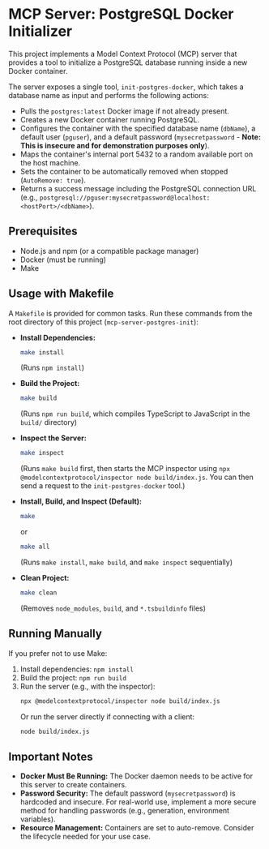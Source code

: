 # MCP Server: PostgreSQL Docker Initializer

This project implements a Model Context Protocol (MCP) server that provides a tool to initialize a PostgreSQL database running inside a new Docker container.

The server exposes a single tool, `init-postgres-docker`, which takes a database name as input and performs the following actions:

*   Pulls the `postgres:latest` Docker image if not already present.
*   Creates a new Docker container running PostgreSQL.
*   Configures the container with the specified database name (`dbName`), a default user (`pguser`), and a default password (`mysecretpassword` - **Note: This is insecure and for demonstration purposes only**).
*   Maps the container's internal port 5432 to a random available port on the host machine.
*   Sets the container to be automatically removed when stopped (`AutoRemove: true`).
*   Returns a success message including the PostgreSQL connection URL (e.g., `postgresql://pguser:mysecretpassword@localhost:<hostPort>/<dbName>`).

## Prerequisites

*   Node.js and npm (or a compatible package manager)
*   Docker (must be running)
*   Make

## Usage with Makefile

A `Makefile` is provided for common tasks. Run these commands from the root directory of this project (`mcp-server-postgres-init`):

*   **Install Dependencies:**
    ```bash
    make install
    ```
    (Runs `npm install`)

*   **Build the Project:**
    ```bash
    make build
    ```
    (Runs `npm run build`, which compiles TypeScript to JavaScript in the `build/` directory)

*   **Inspect the Server:**
    ```bash
    make inspect
    ```
    (Runs `make build` first, then starts the MCP inspector using `npx @modelcontextprotocol/inspector node build/index.js`. You can then send a request to the `init-postgres-docker` tool.)

*   **Install, Build, and Inspect (Default):**
    ```bash
    make
    ```
    or
    ```bash
    make all
    ```
    (Runs `make install`, `make build`, and `make inspect` sequentially)

*   **Clean Project:**
    ```bash
    make clean
    ```
    (Removes `node_modules`, `build`, and `*.tsbuildinfo` files)

## Running Manually

If you prefer not to use Make:

1.  Install dependencies: `npm install`
2.  Build the project: `npm run build`
3.  Run the server (e.g., with the inspector):
    ```bash
    npx @modelcontextprotocol/inspector node build/index.js
    ```
    Or run the server directly if connecting with a client:
    ```bash
    node build/index.js
    ```

## Important Notes

*   **Docker Must Be Running:** The Docker daemon needs to be active for this server to create containers.
*   **Password Security:** The default password (`mysecretpassword`) is hardcoded and insecure. For real-world use, implement a more secure method for handling passwords (e.g., generation, environment variables).
*   **Resource Management:** Containers are set to auto-remove. Consider the lifecycle needed for your use case.
